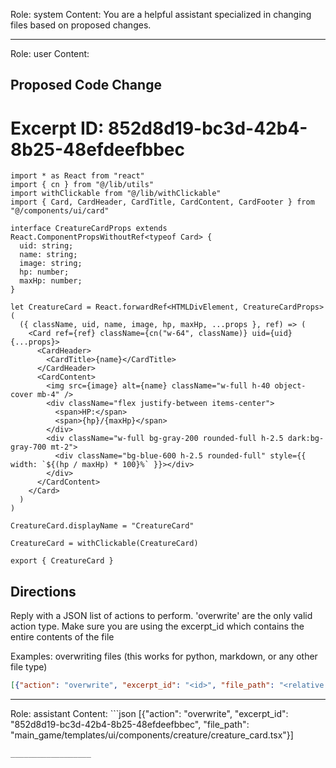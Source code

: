 Role: system
Content: You are a helpful assistant specialized in changing files based on proposed changes.
__________________
Role: user
Content: 
## Proposed Code Change
# Excerpt ID: 852d8d19-bc3d-42b4-8b25-48efdeefbbec
```main_game/templates/ui/components/creature/creature_card.tsx
import * as React from "react"
import { cn } from "@/lib/utils"
import withClickable from "@/lib/withClickable"
import { Card, CardHeader, CardTitle, CardContent, CardFooter } from "@/components/ui/card"

interface CreatureCardProps extends React.ComponentPropsWithoutRef<typeof Card> {
  uid: string;
  name: string;
  image: string;
  hp: number;
  maxHp: number;
}

let CreatureCard = React.forwardRef<HTMLDivElement, CreatureCardProps>(
  ({ className, uid, name, image, hp, maxHp, ...props }, ref) => (
    <Card ref={ref} className={cn("w-64", className)} uid={uid} {...props}>
      <CardHeader>
        <CardTitle>{name}</CardTitle>
      </CardHeader>
      <CardContent>
        <img src={image} alt={name} className="w-full h-40 object-cover mb-4" />
        <div className="flex justify-between items-center">
          <span>HP:</span>
          <span>{hp}/{maxHp}</span>
        </div>
        <div className="w-full bg-gray-200 rounded-full h-2.5 dark:bg-gray-700 mt-2">
          <div className="bg-blue-600 h-2.5 rounded-full" style={{ width: `${(hp / maxHp) * 100}%` }}></div>
        </div>
      </CardContent>
    </Card>
  )
)

CreatureCard.displayName = "CreatureCard"

CreatureCard = withClickable(CreatureCard)

export { CreatureCard }
```

## Directions
Reply with a JSON list of actions to perform. 'overwrite' are the only valid action type. 
Make sure you are using the excerpt_id which contains the entire contents of the file

Examples:
overwriting files (this works for python, markdown, or any other file type)
```json output_example1
[{"action": "overwrite", "excerpt_id": "<id>", "file_path": "<relative file path>"}]
```

__________________
Role: assistant
Content: ```json
[{"action": "overwrite", "excerpt_id": "852d8d19-bc3d-42b4-8b25-48efdeefbbec", "file_path": "main_game/templates/ui/components/creature/creature_card.tsx"}]
```
__________________
